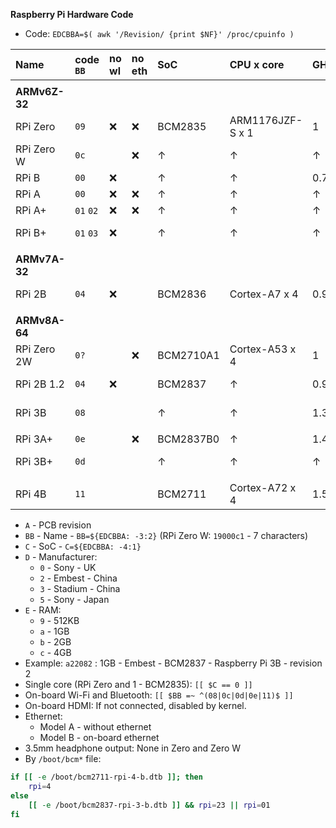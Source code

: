 **Raspberry Pi Hardware Code**

- Code: `EDCBBA=$( awk '/Revision/ {print $NF}' /proc/cpuinfo )`


| Name        | code `BB` | no wl | no eth | SoC       | CPU x core       | GHz      | code `C` | idle/max (mA) |
|:------------|:----------|:------|:-------|:----------|:-----------------|:---------|:---------|:--------------|
|             |           |       |        |           |                  |          |          |               |
| **ARMv6Z-32** |
| RPi Zero    | `09`      | :x:   | :x:    | BCM2835   | ARM1176JZF-S x 1 | 1        | `0`      | 100 / 350     |
| RPi Zero W  | `0c`      |       | :x:    | &#8593;   | &#8593;          | &#8593;  | &#8593;  | &#8593;       |
| RPi B       | `00`      | :x:   |        | &#8593;   | &#8593;          | 0.7      | &#8593;  | 700           |
| RPi A       | `00`      | :x:   | :x:    | &#8593;   | &#8593;          | &#8593;  | &#8593;  | 300           |
| RPi A+      | `01` `02` | :x:   | :x:    | &#8593;   | &#8593;          | &#8593;  | &#8593;  | 200           |
| RPi B+      | `01` `03` | :x:   |        | &#8593;   | &#8593;          | &#8593;  | &#8593;  | 200 / 350     |
|             |           |       |        |           |                  |          |          |               |
| **ARMv7A-32** |
| RPi 2B      | `04`      | :x:   |        | BCM2836   | Cortex-A7 x 4    | 0.9      | `1`      | 220 / 820     |
|             |           |       |        |           |                  |          |          |               |
| **ARMv8A-64** |
| RPi Zero 2W | `0?`      |       | :x:    | BCM2710A1 | Cortex-A53 x 4   | 1        | `0`      |               |
| RPi 2B 1.2  | `04`      | :x:   |        | BCM2837   | &#8593;          | 0.9      | `2`      | 220 / 820     |
| RPi 3B      | `08`      |       |        | &#8593;   | &#8593;          | 1.3      | &#8593;  | 300 / 1340    |
|             |           |       |        |           |                  |          |          |               |
| RPi 3A+     | `0e`      |       | :x:    | BCM2837B0 | &#8593;          | 1.4      | `2`      |               |
| RPi 3B+     | `0d`      |       |        | &#8593;   | &#8593;          | &#8593;  | &#8593;  | 460 / 1130    |
|             |           |       |        |           |                  |          |          |               |
| RPi 4B      | `11`      |       |        | BCM2711   | Cortex-A72 x 4   | 1.5      | `3`      | 600 / 1250    |

- `A` - PCB revision
- `BB` - Name - `BB=${EDCBBA: -3:2}` (RPi Zero W: `19000c1` - 7 characters)
- `C` - SoC - `C=${EDCBBA: -4:1}`
- `D` - Manufacturer:
	- `0` - Sony - UK
	- `2` - Embest - China
	- `3` - Stadium - China
	- `5` - Sony - Japan
- `E` - RAM:
	- `9` - 512KB
	- `a` - 1GB
	- `b` - 2GB
	- `c` - 4GB
- Example: `a22082` : 1GB - Embest - BCM2837 - Raspberry Pi 3B - revision 2
- Single core (RPi Zero and 1 - BCM2835): `[[ $C == 0 ]]`
- On-board Wi-Fi and Bluetooth: `[[ $BB =~ ^(08|0c|0d|0e|11)$ ]]`
- On-board HDMI: If not connected, disabled by kernel.
- Ethernet:
	-  Model A - without ethernet
	-  Model B - on-board ethernet
- 3.5mm headphone output: None in Zero and Zero W
- By `/boot/bcm*` file:
```sh
if [[ -e /boot/bcm2711-rpi-4-b.dtb ]]; then
	rpi=4
else
	[[ -e /boot/bcm2837-rpi-3-b.dtb ]] && rpi=23 || rpi=01
fi
```

